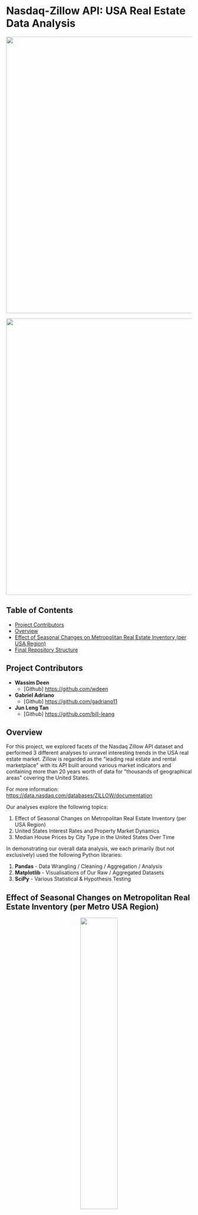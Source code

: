 # **Nasdaq-Zillow API: USA Real Estate Data Analysis**

<p align="center">
<img src="./Images/zillow_logo.png" width="750">
</p>

<p align="center">
<img src="./Images/usa_homes.jpeg" width="750">
</p>


## Table of Contents
* [Project Contributors](#project-contributors)
* [Overview](#overview)
* [Effect of Seasonal Changes on Metropolitan Real Estate Inventory (per USA Region)](#effect-of-seasonal-changes-on-metropolitan-real-estate-inventory-per-usa-region)
* [Final Repository Structure](#final-repository-structure)


## Project Contributors
 * **Wassim Deen**
    - [Github] https://github.com/wdeen
  * **Gabriel Adriano**
    - [Github] https://github.com/gadriano11
 * **Jun Leng Tan**
    - [Github] https://github.com/bill-leang


## Overview
For this project, we explored facets of the Nasdaq Zillow API dataset and performed 3 different analyses to unravel interesting trends in the USA real estate market.
Zillow is regarded as the "leading real estate and rental marketplace" with its API built around various market indicators and containing more than 20 years worth of data for "thousands of geographical areas" covering the United States.

For more information: https://data.nasdaq.com/databases/ZILLOW/documentation

Our analyses explore the following topics:
1. Effect of Seasonal Changes on Metropolitan Real Estate Inventory (per USA Region)
2. United States Interest Rates and Property Market Dynamics
3. Median House Prices by City Type in the United States Over Time

In demonstrating our overall data analysis, we each primarily (but not exclusively) used the following Python libraries:
1. **Pandas** - Data Wrangling / Cleaning / Aggregation / Analysis
2. **Matplotlib** - Visualisations of Our Raw / Aggregated Datasets
3. **SciPy** - Various Statistical & Hypothesis Testing


## Effect of Seasonal Changes on Metropolitan Real Estate Inventory (per Metro USA Region)

<p align="center">
  <img src="./Images/usa_census_regions.png" width="45%">
</p>


### **Null Hypothesis (H0):**

There is a statistically significant difference in the For-Sale Inventory across seasons.


### **Alternative Hypothesis (H1):**

There is NO statistically significant difference in the For-Sale Inventory across seasons.


### **ANOVA Test Results:**

#### **USA Northeast Region**

<img src="./Images/Northeast.png" width="100%">

| State Code | State Name        |
| ---------- | ----------------- |
| CT         | Connecticut       |
| MA         | Massachusetts     |
| ME         | Maine             |
| NH         | New Hampshire     |
| NJ         | New Jersey        |
| NY         | New York          |
| PA         | Pennsylvania      |
| RI         | Rhode Island      |
| VT         | Vermont           |

**- F-statistic = 3.946703358362805**
**- p-value = 0.008943123143410924**

**[REJECT Null Hypothesis (H0)]** With 95% confidence, the variability of the For-Sale Inventory in the Northeast Region across seasons is statistically significant.

#### **USA Midwest Region**

<img src="./Images/Midwest.png" width="100%">

| State Code | State Name        |
| ---------- | ----------------- |
| IA         | Iowa              |
| IL         | Illinois          |
| IN         | Indiana           |
| KS         | Kansas            |
| MI         | Michigan          |
| MN         | Minnesota         |
| MO         | Missouri          |
| ND         | North Dakota      |
| NE         | Nebraska          |
| OH         | Ohio              |
| SD         | South Dakota      |
| WI         | Wisconsin         |

**- F-statistic = 5.875017566328791**
**- p-value = 0.0006887615533247862**

**[REJECT Null Hypothesis (H0)]** With 95% confidence, the variability of the For-Sale Inventory in the Midwest Region across seasons is statistically significant.

#### **USA South Region**

<img src="./Images/South.png" width="100%">

| State Code | State Name           |
| ---------- | -------------------- |
| AL         | Alabama              |
| AR         | Arkansas             |
| DC         | Washington, D.C.     |
| DE         | Delaware             |
| FL         | Florida              |
| GA         | Georgia              |
| KY         | Kentucky             |
| LA         | Louisiana            |
| MD         | Maryland             |
| MS         | Mississippi          |
| NC         | North Carolina       |
| OK         | Oklahoma             |
| SC         | South Carolina       |
| TN         | Tennessee            |
| TX         | Texas                |
| VA         | Virginia             |
| WV         | West Virginia        |

**- F-statistic = 1.3639286436735938**
**- p-value = 0.2543987237874858**

**[FAILED TO REJECT Null Hypothesis (H0)]** At 5% risk level, the variability of the For-Sale Inventory in the South Region across seasons is NOT statistically significant.

#### **USA West Region**

<img src="./Images/West.png" width="100%">

| State Code | State Name       |
| ---------- | ---------------- |
| AK         | Alaska           |
| AZ         | Arizona          |
| CA         | California       |
| CO         | Colorado         |
| HI         | Hawaii           |
| ID         | Idaho            |
| MT         | Montana          |
| NM         | New Mexico       |
| NV         | Nevada           |
| OR         | Oregon           |
| UT         | Utah             |
| WA         | Washington       |
| WY         | Wyoming          |

**- F-statistic = 9.395782823063112**
**- p-value = 6.692988590780285e-06**

**[REJECT Null Hypothesis (H0)]** With 95% confidence, the variability of the For-Sale Inventory in the West Region across seasons is statistically significant.


## Final Repository Structure
